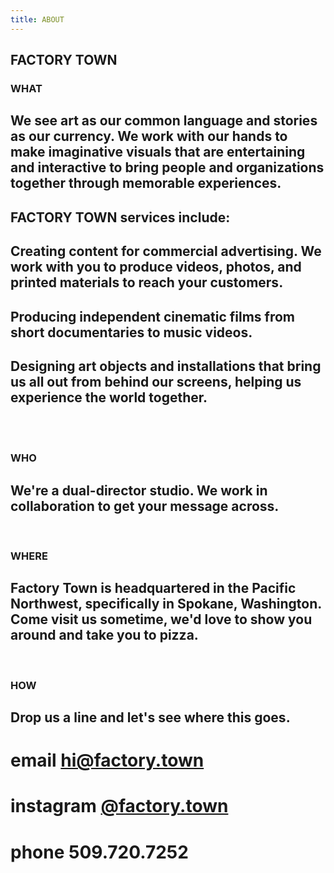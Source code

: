 ```yaml
---
title: ABOUT
---
```


## FACTORY TOWN


### WHAT

## We see art as our common language and stories as our currency. We work with our hands to make imaginative visuals that are entertaining and interactive to bring people and organizations together through memorable experiences. 

## FACTORY TOWN services include: 
## Creating content for commercial advertising. We work with you to produce videos, photos, and printed materials to reach your customers.
## Producing independent cinematic films from short documentaries to music videos. 
## Designing art objects and installations that bring us all out from behind our screens, helping us experience the world together.

<BR>


<BR>

### WHO

## We're a dual-director studio. We work in collaboration to get your message across. 

<BR>

### WHERE

## Factory Town is headquartered in the Pacific Northwest, specifically in Spokane, Washington. Come visit us sometime, we'd love to show you around and take you to pizza.

<BR>

### HOW

## Drop us a line and let's see where this goes. 

# email <a href="mailto:hi@factory.town" class="js-no-ajax">hi@factory.town</a>

# instagram [@factory.town](http://instagram.com/factory.town)

# phone 509.720.7252

<BR>
<BR>

